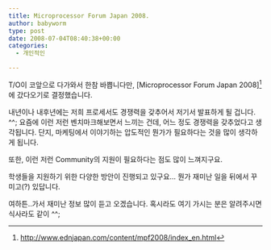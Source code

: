 ```yaml
---
title: Microprocessor Forum Japan 2008.
author: babyworm
type: post
date: 2008-07-04T08:40:38+00:00
categories:
  - 개인적인

---
```

T/O이 코앞으로 다가와서 한참 바쁩니다만, [Microprocessor Forum Japan 2008][^1]에 갔다오기로 결정했습니다.

내년이나 내후년에는 저희 프로세서도 경쟁력을 갖추어서 저기서 발표하게 될 겁니다. ^^;
요즘에 이런 저런 벤치마크해보면서 느끼는 건데, 어느 정도 경쟁력을 갖추었다고 생각됩니다. 단지, 마케팅에서 이야기하는 압도적인 뭔가가 필요하다는 것을 많이 생각하게 됩니다.

또한, 이런 저런 Community의 지원이 필요하다는 점도 많이 느껴지구요.

학생들을 지원하기 위한 다양한 방안이 진행되고 있구요…
뭔가 재미난 일을 뒤에서 꾸미고(?) 있답니다.

여하튼..가서 재미난 정보 많이 듣고 오겠습니다.
혹시라도 여기 가시는 분은 알려주시면 식사라도 같이 ^^;

 [^1]: http://www.ednjapan.com/content/mpf2008/index_en.html
